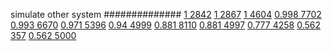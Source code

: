 


simulate other system
##############
[1 2842](https://www.phylliida.dev/modelwelfare/qwenbailconversationsWithJournals/#ZjAsZjAuMcUFLsYMLjDLCc0LLjbNDSRjLGMhzBEhMA==)
[1 2867](https://www.phylliida.dev/modelwelfare/qwenbailconversationsWithJournals/#ZjAsZjAuMcUFLsYMLsoQLjEuMssLzRguMSRjLGMhzBEhMw==)
[1 4604](https://www.phylliida.dev/modelwelfare/qwenbailconversationsWithJournals/#ZjAsZjAuxgUuMTLICMoSLssexAzQDiRjLGMhzRIhNg==)
[0.998 7702](https://www.phylliida.dev/modelwelfare/qwenbailconversationsWithJournals/#ZjAsZjAuxgUuNscHLjLJCS4xywvJKMYNJGMsYyHMESE3)
[0.993 6670](https://www.phylliida.dev/modelwelfare/qwenbailconversationsWithJournals/#ZjAsZjAuMcUFLsYMLjDLCc0Lzw0kYyxjIcwRITEz)
[0.971 5396](https://www.phylliida.dev/modelwelfare/qwenbailconversationsWithJournals/#ZjAsZjAuxgUuNscHyRAuMC4zywvNGC4wJGMsYyHMESE4)
[0.94 4999](https://www.phylliida.dev/modelwelfare/qwenbailconversationsWithJournals/#ZjAsZjAuxgXJB8sJLjPLCy42zQ0kYyxjIcwRITY=)
[0.881 8110](https://www.phylliida.dev/modelwelfare/qwenbailconversationsWithJournals/#ZjAsZjAuxgUuMTPICC4xygrKHsQMzhouMSRjLGMhzRIhNA==)
[0.881 4997](https://www.phylliida.dev/modelwelfare/qwenbailconversationsWithJournals/#ZjAsZjAuMcUFLsYMLsoQLjHNC8shxAYkYyxjIcwRITg=)
[0.777 4258](https://www.phylliida.dev/modelwelfare/qwenbailconversationsWithJournals/#ZjAsZjAuMcUFyQcuxhXECc0LLjXNDSRjLGMhzBEhMA==)
[0.562 357](https://www.phylliida.dev/modelwelfare/qwenbailconversationsWithJournals/#ZjAsZjAuxgXJBy40yQkuMcsLyyHEDSRjLGMhzBEhMA==)
[0.562 5000](https://www.phylliida.dev/modelwelfare/qwenbailconversationsWithJournals/#ZjAsZjAuxgUuMccHLjLJCckbxAvNGC4yJGMsYyHMESEz)
